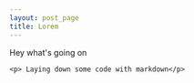 ```yaml
---
layout: post_page
title: Lorem
---
```


Hey what's going on

	<p> Laying down some code with markdown</p>